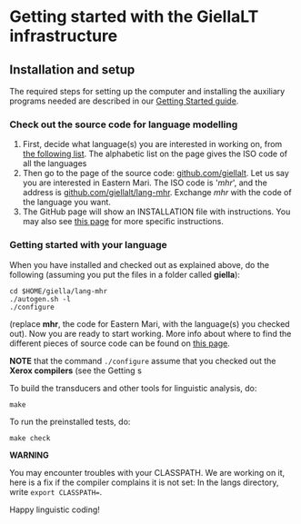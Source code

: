 # Getting started with the GiellaLT infrastructure


## Installation and setup


The required steps for setting up the computer and installing the
auxiliary programs needed are described in our
[Getting Started guide](../GettingStarted.html).


### Check out the source code for language modelling


1. First, decide what language(s) you are interested in working on, from   [the following list](https://giellalt.uit.no/lang/index.html). The alphabetic list on the page gives the ISO code of all the languages
1. Then go to the page of the source code: [github.com/giellalt](https://github.com/giellalt).
  Let us say you are interested in Eastern Mari. The ISO code is '*mhr*', 
  and the address is [github.com/giellalt/lang-mhr](https://github.com/giellalt/lang-mhr). 
  Exchange *mhr* with the code of the language you want.
1. The GitHub page will show an INSTALLATION file with instructions. You may also
  see [this page](https://giellalt.uit.no/infra/SetUpTheFiles.html) for more
  specific instructions.


### Getting started with your language


When you have installed and checked out as explained above, do the following (assuming you put the files in a folder called **giella**):


```
cd $HOME/giella/lang-mhr
./autogen.sh -l
./configure
```


(replace **mhr**, the code for Eastern Mari, with the language(s) you checked out). Now
you are ready to start working. More info about where to find the different
pieces of source code can be found on [this page](NewinfraCatalogues.html).


**NOTE** that the command `./configure` assume that you checked out the 
**Xerox compilers** (see the Getting s


To build the transducers and other tools for linguistic analysis, do:


```make```


To run the preinstalled tests, do:


```make check```






**WARNING**


You may encounter troubles with your CLASSPATH. We are working on it, 
here is a fix if the compiler complains it is not set:
In the langs directory, write `export CLASSPATH=`.


Happy linguistic coding!
